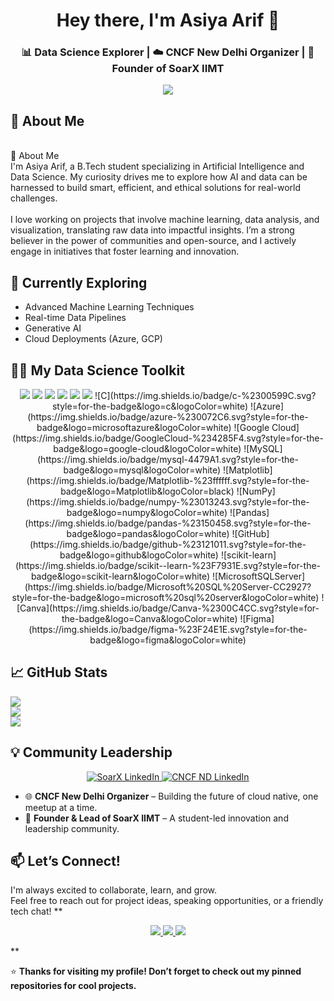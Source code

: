 <h1 align="center"> Hey there, I'm Asiya Arif 👋</h1>
<h3 align="center"> 📊 Data Science Explorer | ☁️ CNCF New Delhi Organizer | 🦅 Founder of SoarX IIMT</h3>

<p align="center">
  <img src="https://readme-typing-svg.herokuapp.com?font=Fira+Code&weight=500&size=22&pause=1000&color=E30B5C8&center=true&vCenter=true&width=600&lines=🌟+Curious+mind+with+a+love+for+data;🧠+Transforming+ideas+into+intelligent+systems;💬+Let’s+talk+data%2C+cloud%2C+AI%2C+and+communities;🎯+Learning+every+day+to+lead+the+way!" />
</p>


## 🌟 About Me

<br>🌟 About Me<br>I'm Asiya Arif, a B.Tech student specializing in Artificial Intelligence and Data Science. My curiosity drives me to explore how AI and data can be harnessed to build smart, efficient, and ethical solutions for real-world challenges.<br><br>I love working on projects that involve machine learning, data analysis, and visualization, translating raw data into impactful insights. I’m a strong believer in the power of communities and open-source, and I actively engage in initiatives that foster learning and innovation.<br>

## 🌱 Currently Exploring

- Advanced Machine Learning Techniques
- Real-time Data Pipelines
- Generative AI
- Cloud Deployments (Azure, GCP)


## 👩‍🔬 My Data Science Toolkit


<p align="center">
  <img src="https://img.shields.io/badge/Python-FFD43B?style=for-the-badge&logo=python&logoColor=black" />
  <img src="https://img.shields.io/badge/Jupyter-F37626?style=for-the-badge&logo=jupyter&logoColor=white" />
  <img src="https://img.shields.io/badge/Seaborn-4B8BBE?style=for-the-badge&logo=seaborn&logoColor=white" />
  <img src="https://img.shields.io/badge/SQL-4479A1?style=for-the-badge&logo=mysql&logoColor=white" />
  <img src="https://img.shields.io/badge/GitHub-181717?style=for-the-badge&logo=github&logoColor=white" />
  <img src="https://img.shields.io/badge/PowerBI-F2C811?style=for-the-badge&logo=powerbi&logoColor=black" />
  ![C](https://img.shields.io/badge/c-%2300599C.svg?style=for-the-badge&logo=c&logoColor=white) 
  ![Azure](https://img.shields.io/badge/azure-%230072C6.svg?style=for-the-badge&logo=microsoftazure&logoColor=white) 
  ![Google Cloud](https://img.shields.io/badge/GoogleCloud-%234285F4.svg?style=for-the-badge&logo=google-cloud&logoColor=white) 
  ![MySQL](https://img.shields.io/badge/mysql-4479A1.svg?style=for-the-badge&logo=mysql&logoColor=white) 
  ![Matplotlib](https://img.shields.io/badge/Matplotlib-%23ffffff.svg?style=for-the-badge&logo=Matplotlib&logoColor=black) 
  ![NumPy](https://img.shields.io/badge/numpy-%23013243.svg?style=for-the-badge&logo=numpy&logoColor=white) 
  ![Pandas](https://img.shields.io/badge/pandas-%23150458.svg?style=for-the-badge&logo=pandas&logoColor=white) 
  ![GitHub](https://img.shields.io/badge/github-%23121011.svg?style=for-the-badge&logo=github&logoColor=white) 
  ![scikit-learn](https://img.shields.io/badge/scikit--learn-%23F7931E.svg?style=for-the-badge&logo=scikit-learn&logoColor=white) 
  ![MicrosoftSQLServer](https://img.shields.io/badge/Microsoft%20SQL%20Server-CC2927?style=for-the-badge&logo=microsoft%20sql%20server&logoColor=white)
  ![Canva](https://img.shields.io/badge/Canva-%2300C4CC.svg?style=for-the-badge&logo=Canva&logoColor=white) 
  ![Figma](https://img.shields.io/badge/figma-%23F24E1E.svg?style=for-the-badge&logo=figma&logoColor=white) 
  
</p>

## 📈 GitHub Stats

![](https://github-readme-stats.vercel.app/api?username=Asiya-Arif&theme=dark&hide_border=false&include_all_commits=false&count_private=false)<br/>
![](https://nirzak-streak-stats.vercel.app/?user=Asiya-Arif&theme=dark&hide_border=false)<br/>
![](https://github-readme-stats.vercel.app/api/top-langs/?username=Asiya-Arif&theme=dark&hide_border=false&include_all_commits=false&count_private=false&layout=compact)


## 💡 Community Leadership

<p align="center">
  <a href="https://www.linkedin.com/company/soarx-iimt/">
    <img src="https://img.shields.io/badge/SoarX%20IIMT-700%2B%20Followers-orange?style=for-the-badge&logo=linkedin&logoColor=white" alt="SoarX LinkedIn"/>
  </a>
  </a>
  <a href="https://www.linkedin.com/company/cncgnd/">
    <img src="https://img.shields.io/badge/CNCF%20New%20Delhi-5K%2B%20Followers-blue?style=for-the-badge&logo=linkedin&logoColor=white" alt="CNCF ND LinkedIn"/>
  </a>
</p>

- 🌐 **CNCF New Delhi Organizer** – Building the future of cloud native, one meetup at a time.
- 🤝 **Founder & Lead of SoarX IIMT** – A student-led innovation and leadership community.


## 📫 Let’s Connect!

I'm always excited to collaborate, learn, and grow.  
Feel free to reach out for project ideas, speaking opportunities, or a friendly tech chat!
**
<p align="center">
  <a href="https://www.linkedin.com/in/asiya-arif-56058b263/">
    <img src="https://img.shields.io/badge/LinkedIn-Connect-blueviolet?style=for-the-badge&logo=linkedin&logoColor=white" />
  </a>
  <a href="https://twitter.com/itsasiyaarif">
    <img src="https://img.shields.io/badge/Twitter-Follow-1DA1F2?style=for-the-badge&logo=twitter&logoColor=white" />
  </a>
  <a href="mailto:itsasiyaarif@gmail.com">
    <img src="https://img.shields.io/badge/Email-Say%20Hi!-E91E63?style=for-the-badge&logo=gmail&logoColor=white" />
  </a>
</p>**

⭐ **Thanks for visiting my profile! Don’t forget to check out my pinned repositories for cool projects.** 


